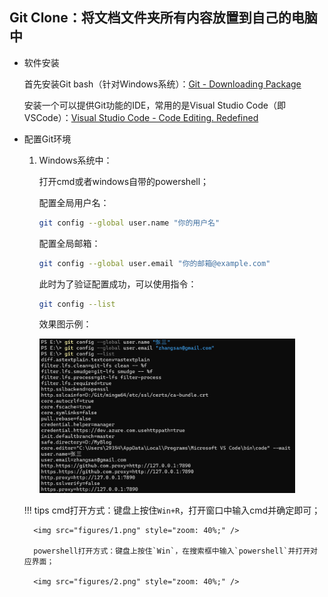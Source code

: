 ## Git Clone：将文档文件夹所有内容放置到自己的电脑中

* 软件安装

    首先安装Git bash（针对Windows系统）：[Git - Downloading Package](https://git-scm.com/downloads/win)

    安装一个可以提供Git功能的IDE，常用的是Visual Studio Code（即VSCode）：[Visual Studio Code - Code Editing. Redefined](https://code.visualstudio.com/)

* 配置Git环境

    1. Windows系统中：

        打开cmd或者windows自带的powershell；

        配置全局用户名：

        ```bash
        git config --global user.name "你的用户名"
        ```

        配置全局邮箱：

        ```bash
        git config --global user.email "你的邮箱@example.com"
        ```

        此时为了验证配置成功，可以使用指令：

        ```bash
        git config --list
        ```

        效果图示例：

        <img src="./figures/3.png" style="zoom: 40%;" />

    !!! tips
        cmd打开方式：键盘上按住`Win+R`，打开窗口中输入cmd并确定即可；
        
        <img src="figures/1.png" style="zoom: 40%;" />
        
        powershell打开方式：键盘上按住`Win`，在搜索框中输入`powershell`并打开对应界面；
        
        <img src="figures/2.png" style="zoom: 40%;" />

